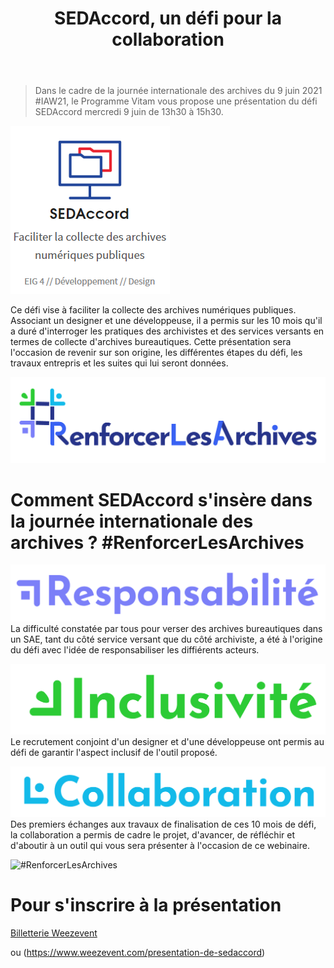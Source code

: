 ﻿---
layout: post
title: SEDAccord, un défi pour la collaboration
---

> Dans le cadre de la journée internationale des archives du 9 juin 2021 #IAW21, le Programme Vitam vous propose une présentation du défi SEDAccord mercredi 9 juin de 13h30 à 15h30. 

![Logos](/public/images/Capture2.PNG)

Ce défi vise à faciliter la collecte des archives numériques publiques. Associant un designer et une développeuse, il a permis sur les 10 mois qu'il a duré d'interroger les pratiques des archivistes et des services versants en termes de collecte d'archives bureautiques.
Cette présentation sera l'occasion de revenir sur son origine, les différentes étapes du défi, les travaux entrepris et les suites qui lui seront données.

![#RenforcerLesArchives](/public/images/2-_Logo_FR.png)
# Comment SEDAccord s'insère dans la journée internationale des archives ? #RenforcerLesArchives

![Responsabilité](/public/images/5-_Responsabilit_C3_A9_FR.png)
La difficulté constatée par tous pour verser des archives bureautiques dans un SAE, tant du côté service versant que du côté archiviste, a été à l'origine du défi avec l'idée de responsabiliser les diffiérents acteurs. 

![Inclusivité](/public/images/7-_Inclusivit_C3_A9_FR.png)
Le recrutement conjoint d'un designer et d'une développeuse ont permis au défi de garantir l'aspect inclusif de l'outil proposé.

![Collaboration](/public/images/6-_Collaboration_FR.png)
Des premiers échanges aux travaux de finalisation de ces 10 mois de défi, la collaboration a permis de cadre le projet, d'avancer, de réfléchir et d'aboutir à un outil qui vous sera présenter à l'occasion de ce webinaire.


![#RenforcerLesArchives](/public/images/1-__23RenforcerLesArchives_FR_(1920x1080)_GIF.gif)

# Pour s'inscrire à la présentation
<a title="Logiciel billetterie en ligne"
   href="https://weezevent.com/?c=sys_widget"
   class="weezevent-widget-integration"
   data-src="https://widget.weezevent.com/ticket/E715120/?code=49261&locale=fr-FR&width_auto=1&color_primary=00AEEF"
   data-width="650"
   data-height="600"
   data-id="715120"
   data-resize="1"
   data-width_auto="1"
   data-noscroll="0"
   data-use-container="yes"
   data-type="neo"
   data-nopb="1"
   target="_blank">Billetterie Weezevent</a>
<script type="text/javascript" src="https://widget.weezevent.com/weez.js"></script>
ou (https://www.weezevent.com/presentation-de-sedaccord)